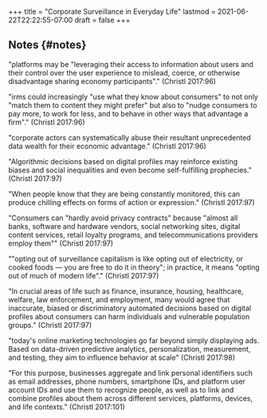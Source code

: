 +++
title = "Corporate Surveillance in Everyday Life"
lastmod = 2021-06-22T22:22:55-07:00
draft = false
+++

## Notes {#notes}

"platforms may be "leveraging their access to information about users and their control over the user experience to mislead, coerce, or otherwise disadvantage sharing economy participants"." (Christl 2017:96)

"irms could increasingly "use what they know about consumers" to not only "match them to content they might prefer" but also to "nudge consumers to pay more, to work for less, and to behave in other ways that advantage a firm"." (Christl 2017:96)

"corporate actors can systematically abuse their resultant unprecedented data wealth for their economic advantage." (Christl 2017:96)

"Algorithmic decisions based on digital profiles may reinforce existing biases and social inequalities and even become self-fulfilling prophecies." (Christl 2017:97)

"When people know that they are being constantly monitored, this can produce chilling effects on forms of action or expression." (Christl 2017:97)

"Consumers can "hardly avoid privacy contracts" because "almost all banks, software and hardware vendors, social networking sites, digital content services, retail loyalty programs, and telecommunications providers employ them"" (Christl 2017:97)

""opting out of surveillance capitalism is like opting out of electricity, or cooked foods — you are free to do it in theory"; in practice, it means "opting out of much of modern life"." (Christl 2017:97)

"In crucial areas of life such as finance, insurance, housing, healthcare, welfare, law enforcement, and employment, many would agree that inaccurate, biased or discriminatory automated decisions based on digital profiles about consumers can harm individuals and vulnerable population groups." (Christl 2017:97)

"today's online marketing technologies go far beyond simply displaying ads. Based on data-driven predictive analytics, personalization, measurement, and testing, they aim to influence behavior at scale" (Christl 2017:98)

"For this purpose, businesses aggregate and link personal identifiers such as email addresses, phone numbers, smartphone IDs, and platform user account IDs and use them to recognize people, as well as to link and combine profiles about them across different services, platforms, devices, and life contexts." (Christl 2017:101)